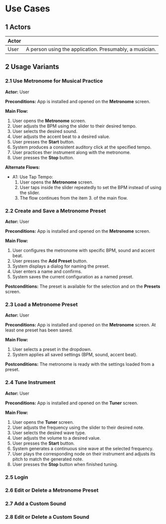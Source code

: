 # Use Cases

## 1 Actors

| Actor |                                                         |
|-------|---------------------------------------------------------|
| User  | A person using the application. Presumably, a musician. |


## 2 Usage Variants

### 2.1 Use Metronome for Musical Practice

**Actor:** User

**Preconditions:** App is installed and opened on the **Metronome** screen.

**Main Flow:**
1. User opens the **Metronome** screen.
2. User adjusts the BPM using the slider to their desired tempo.
3. User selects the desired sound.
3. User adjusts the accent beat to a desired value.
4. User presses the **Start** button.
5. System produces a consistent auditory click at the specified tempo.
6. User practices ther instrument along with the metronome.
7. User presses the **Stop** button.

**Alternate Flows:**

- A1: Use Tap Tempo:
    1. User opens the **Metronome** screen.
    2. User taps inside the slider repeatedly to set the BPM instead of using the slider.
    3. The flow continues from the item 3. of the main flow.


### 2.2 Create and Save a Metronome Preset

**Actor:** User

**Preconditions:** App is installed and opened on the **Metronome** screen.

**Main Flow:**
1. User configures the metronome with specific BPM, sound and accent beat.
2. User presses the **Add Preset** button.
3. System displays a dialog for naming the preset.
4. User enters a name and confirms.
5. System saves the current configuration as a named preset.

**Postconditions:** The preset is available for the selection and on the **Presets** screen.


### 2.3 Load a Metronome Preset

**Actor:** User

**Preconditions:** App is installed and opened on the **Metronome** screen. At least one preset has been saved.

**Main Flow:**
1. User selects a preset in the dropdown.
2. System applies all saved settings (BPM, sound, accent beat).

**Postconditions:** The metronome is ready with the settings loaded from a preset.


### 2.4 Tune Instrument

**Actor:** User

**Preconditions:** App is installed and opened on the **Tuner** screen.

**Main Flow:**
1. User opens the **Tuner** screen.
2. User adjusts the frequency using the slider to their desired note.
3. User selects the desired wave type.
4. User adjusts the volume to a desired value.
5. User presses the **Start** button.
6. System generates a continuous sine wave at the selected frequency.
7. User plays the corresponding node on their instrument and adjusts its pitch to match the generated note.
8. User presses the **Stop** button when finished tuning.


### 2.5 Login


### 2.6 Edit or Delete a Metronome Preset


### 2.7 Add a Custom Sound


### 2.8 Edit or Delete a Custom Sound
